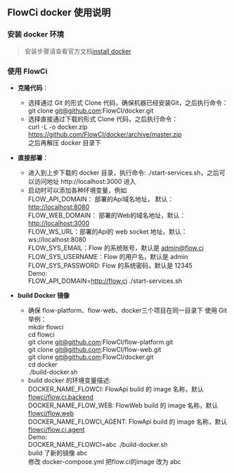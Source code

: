 ## FlowCi docker 使用说明
### 安装 docker 环境
>安装步骤请查看官方文档[install docker](https://github.com/docker/docker.github.io/edit/master/docker-for-mac/install.md)

### 使用 FlowCi

* **克隆代码**：
  - 选择通过 Git 的形式 Clone 代码，确保机器已经安装Git，之后执行命令： \
  	git clone git@github.com:FlowCI/docker.git
  - 选择直接通过下载的形式 Clone 代码，之后执行命令： \
  	curl -L  -o docker.zip  https://github.com/FlowCI/docker/archive/master.zip \
  	之后再解压 docker 目录下
 
* **直接部署**：
  - 进入到上步下载的 docker 目录，执行命令: ./start-services.sh，之后可以访问地址 http://localhost:3000 进入
  - 启动时可以添加各种环境变量，例如\
    FLOW_API_DOMAIN： 部署的Api域名地址， 默认：[http://localhost:8080]()   \
    FLOW_WEB_DOMAIN： 部署的Web的域名地址，默认：[http://localhost:3000]()   \
    FLOW_WS_URL：部署的Api的 web socket 地址，默认：ws://localhost:8080 \
    FLOW_SYS_EMAIL：Flow 的系统账号，默认是 admin@flow.ci \
    FLOW_SYS_USERNAME：Flow 的用户名，默认是 admin \
    FLOW_SYS_PASSWORD: Flow 的系统密码，默认是 12345 \
  	Demo: \
    FLOW_API_DOMAIN=http://flow.ci ./start-services.sh
    
* **build Docker 镜像**
  - 确保 flow-platform、flow-web、docker三个项目在同一目录下
    使用 Git 举例：\
    mkdir flowci \
    cd flowci \
    git clone git@github.com:FlowCI/flow-platform.git \
    git clone git@github.com:FlowCI/flow-web.git \
    git clone git@github.com:FlowCI/docker.git \
    cd docker \
    ./build-docker.sh
  - build docker 的环境变量描述: \
    DOCKER_NAME_FLOWCI: FlowApi build 的 image 名称，默认 [flowci/flow.ci.backend](https://hub.docker.com/r/flowci/flow.ci.backend/) \
    DOCKER_NAME_FLOW_WEB: FlowWeb build 的 image 名称，默认 [flowci/flow.web](https://hub.docker.com/r/flowci/flow.web/) \
    DOCKER_NAME_FLOWCI_AGENT: FlowApi build 的 image 名称，默认 [flowci/flow.ci.agent](https://hub.docker.com/r/flowci/flow.ci.agent/) \
    Demo: \
    DOCKER_NAME_FLOWCI=abc ./build-docker.sh  \
    build 了新的镜像 abc \
    修改 docker-compose.yml 把flow.ci的image 改为 abc
